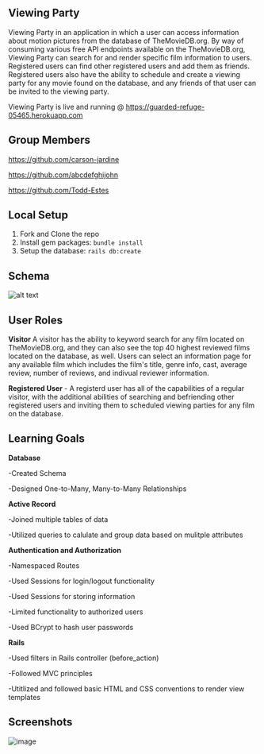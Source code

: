 ## Viewing Party

Viewing Party in an application in which a user can access information about motion pictures from the database of TheMovieDB.org. By way of consuming various free API endpoints available on the TheMovieDB.org, Viewing Party can search for and render specific film information to users. Registered users can find other registered users and add them as friends. Registered users also have the ability to schedule and create a viewing party for any movie found on the database, and any friends of that user can be invited to the viewing party.

Viewing Party is live and running @ https://guarded-refuge-05465.herokuapp.com

## Group Members
https://github.com/carson-jardine

https://github.com/abcdefghijohn

https://github.com/Todd-Estes

## Local Setup

1. Fork and Clone the repo
2. Install gem packages: `bundle install`
3. Setup the database: `rails db:create`

## Schema

![alt text](https://user-images.githubusercontent.com/66448493/101704525-30729400-3a42-11eb-9614-2a2db85f750e.png)

## User Roles

**Visitor** A visitor has the ability to keyword search for any film located on TheMovieDB.org, and they can also see the top 40 highest reviewed films located on the database, as well. Users can select an information page for any available film which includes the film's title, genre info, cast, average review, number of reviews, and indivual reviewer information.

**Registered User** - A registerd user has all of the capabilities of a regular visitor, with the additional abilities of searching and befriending other registered users and inviting them to scheduled viewing parties for any film on the database.

## Learning Goals

**Database**

-Created Schema

-Designed One-to-Many, Many-to-Many Relationships

**Active Record** 

-Joined multiple tables of data

-Utilized queries to calulate and group data based on mulitple attributes

**Authentication and Authorization**

-Namespaced Routes

-Used Sessions for login/logout functionality

-Used Sessions for storing information

-Limited functionality to authorized users

-Used BCrypt to hash user passwords

**Rails**

-Used filters in Rails controller (before_action)

-Followed MVC principles

-Utitlized and followed basic HTML and CSS conventions to render view templates


## Screenshots

![image](https://user-images.githubusercontent.com/66448493/98321252-d80f2900-1fa1-11eb-9117-f06573eb9ad0.png)












